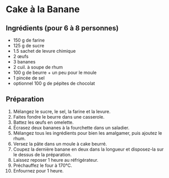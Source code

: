 # Cake à la Banane

## Ingrédients (pour 6 à 8 personnes)
- 150 g de farine
- 125 g de sucre
- 1.5 sachet de levure chimique
- 2 œufs
- 3 bananes
- 2 cuil. à soupe de rhum
- 100 g de beurre + un peu pour le moule
- 1 pincée de sel
- optionnel 100 g de pépites de chocolat

## Préparation

1. Mélangez le sucre, le sel, la farine et la levure.
2. Faites fondre le beurre dans une casserole.
3. Battez les œufs en omelette.
4. Écrasez deux bananes à la fourchette dans un saladier.
5. Mélangez tous les ingrédients pour bien les amalgamer, puis ajoutez le rhum.
6. Versez la pâte dans un moule à cake beurré.
7. Coupez la dernière banane en deux dans la longueur et disposez-la sur le dessus de la préparation.
8. Laissez reposer 1 heure au réfrigérateur.
9. Préchauffez le four à 170°C.
10. Enfournez pour 1 heure.


